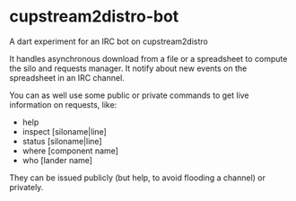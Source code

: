 cupstream2distro-bot
====================

A dart experiment for an IRC bot on cupstream2distro

It handles asynchronous download from a file or a spreadsheet to compute the silo and requests manager.
It  notify about new events on the spreadsheet in an IRC channel.

You can as well use some public or private commands to get live information on requests, like:
 * help
 * inspect [siloname|line]
 * status [siloname|line]
 * where [component name]
 * who [lander name]

They can be issued publicly (but help, to avoid flooding a channel) or privately.
